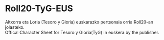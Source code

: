 # Roll20-TyG-EUS
Altxorra eta Loria (Tesoro y Gloria) euskarazko pertsonaia orria Roll20-an jolasteko. <br>
Offical Character Sheet for Tesoro y Gloria(TyG) in euskera by the publisher.
